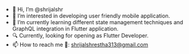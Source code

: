 - 👋 Hi, I’m @shrijalshr
- 👀 I’m interested in developing user friendly mobile application.
- 🌱 I’m currently learning different state management techniques and GraphQL integration in Flutter application.
- 🔍 Currently, looking for opening as Flutter Developer.
- 📫 How to reach me 
      📧: shrijalshrestha313@gmail.com 

<!---
shrijalshr/shrijalshr is a ✨ special ✨ repository because its `README.md` (this file) appears on your GitHub profile.
You can click the Preview link to take a look at your changes.
--->
